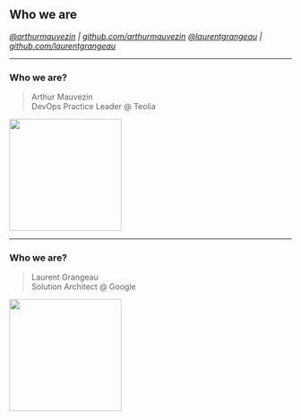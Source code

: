 ## Who we are

<i><a target="_new" href="http://twitter.com/arthurmauvezin">@arthurmauvezin</a> | <a target="_new" href="http://github.com/arthurmauvezin">github.com/arthurmauvezin</a></i>
<i><a target="_new" href="http://twitter.com/laurentgrangeau">@laurentgrangeau</a> | <a target="_new" href="http://github.com/laurentgrangeau">github.com/laurentgrangeau</a></i>

----

### Who we are?

> Arthur Mauvezin<br />
> DevOps Practice Leader @ Teolia

<img src="https://avatars2.githubusercontent.com/u/10439516?s=400&u=27155f0ca1ec897597b113b9677934db02901d9a&v=4" width="200px" />

----

### Who we are?

> Laurent Grangeau<br />
> Solution Architect @ Google

<img src="https://pbs.twimg.com/profile_images/1007639151812988929/ln3iUxxF_400x400.jpg" width="200px" />
